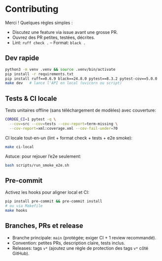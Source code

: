 # Contributing

Merci ! Quelques règles simples :

- Discutez une feature via issue avant une grosse PR.
- Ouvrez des PR petites, testées, décrites.
- Lint: `ruff check .` – Format: `black .`

## Dev rapide
```bash
python3 -m venv .venv && source .venv/bin/activate
pip install -r requirements.txt
pip install ruff==0.6.9 black==24.8.0 pytest==8.3.2 pytest-cov==5.0.0
make dev   # lance l'API en local (uvicorn ou script)
```

## Tests & CI locale
Tests unitaires offline (sans téléchargement de modèles) avec couverture:
```bash
CORDEE_CI=1 pytest -q \
  --cov=src --cov=tests --cov-report=term-missing \
  --cov-report=xml:coverage.xml --cov-fail-under=70
```

CI locale tout-en-un (lint + format check + tests + e2e smoke):
```bash
make ci-local
```

Astuce: pour rejouer l’e2e seulement:
```bash
bash scripts/run_smoke_e2e.sh
```

## Pre-commit
Activez les hooks pour aligner local et CI:
```bash
pip install pre-commit && pre-commit install
# ou via Makefile
make hooks
```

## Branches, PRs et release
- Branche principale: `main` (protégée; exiger CI + 1 review recommandé).
- Convention: petites PRs, description claire, tests inclus.
- Releases: tags `v*` (ajoutez une règle de protection des tags `v*` côté GitHub).
